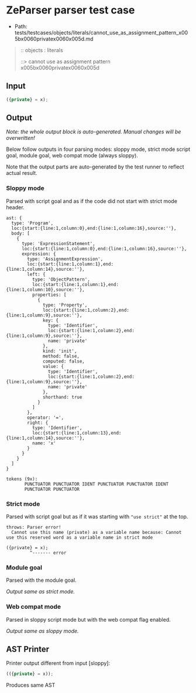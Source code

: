 # ZeParser parser test case

- Path: tests/testcases/objects/literals/cannot_use_as_assignment_pattern_x005bx0060privatex0060x005d.md

> :: objects : literals
>
> ::> cannot use as assignment pattern x005bx0060privatex0060x005d

## Input

`````js
({private} = x);
`````

## Output

_Note: the whole output block is auto-generated. Manual changes will be overwritten!_

Below follow outputs in four parsing modes: sloppy mode, strict mode script goal, module goal, web compat mode (always sloppy).

Note that the output parts are auto-generated by the test runner to reflect actual result.

### Sloppy mode

Parsed with script goal and as if the code did not start with strict mode header.

`````
ast: {
  type: 'Program',
  loc:{start:{line:1,column:0},end:{line:1,column:16},source:''},
  body: [
    {
      type: 'ExpressionStatement',
      loc:{start:{line:1,column:0},end:{line:1,column:16},source:''},
      expression: {
        type: 'AssignmentExpression',
        loc:{start:{line:1,column:1},end:{line:1,column:14},source:''},
        left: {
          type: 'ObjectPattern',
          loc:{start:{line:1,column:1},end:{line:1,column:10},source:''},
          properties: [
            {
              type: 'Property',
              loc:{start:{line:1,column:2},end:{line:1,column:9},source:''},
              key: {
                type: 'Identifier',
                loc:{start:{line:1,column:2},end:{line:1,column:9},source:''},
                name: 'private'
              },
              kind: 'init',
              method: false,
              computed: false,
              value: {
                type: 'Identifier',
                loc:{start:{line:1,column:2},end:{line:1,column:9},source:''},
                name: 'private'
              },
              shorthand: true
            }
          ]
        },
        operator: '=',
        right: {
          type: 'Identifier',
          loc:{start:{line:1,column:13},end:{line:1,column:14},source:''},
          name: 'x'
        }
      }
    }
  ]
}

tokens (9x):
       PUNCTUATOR PUNCTUATOR IDENT PUNCTUATOR PUNCTUATOR IDENT
       PUNCTUATOR PUNCTUATOR
`````

### Strict mode

Parsed with script goal but as if it was starting with `"use strict"` at the top.

`````
throws: Parser error!
  Cannot use this name (private) as a variable name because: Cannot use this reserved word as a variable name in strict mode

({private} = x);
         ^------- error
`````


### Module goal

Parsed with the module goal.

_Output same as strict mode._

### Web compat mode

Parsed in sloppy script mode but with the web compat flag enabled.

_Output same as sloppy mode._

## AST Printer

Printer output different from input [sloppy]:

````js
(({private} = x));
````

Produces same AST

